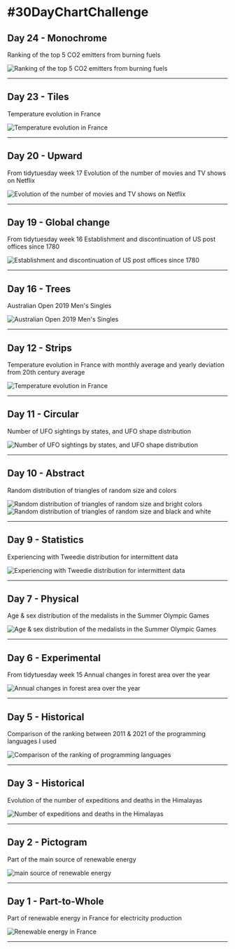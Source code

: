 # #30DayChartChallenge

## Day 24 - Monochrome

Ranking of the top 5 CO2 emitters from burning fuels

![Ranking of the top 5 CO2 emitters from burning fuels](/day24/day24_monochrome.png)

----

## Day 23 - Tiles

Temperature evolution in France

![Temperature evolution in France](/day23/day23_tiles.png)

----

## Day 20 - Upward

From tidytuesday week 17
Evolution of the number of movies and TV shows on Netflix

![Evolution of the number of movies and TV shows on Netflix](https://raw.githubusercontent.com/cnicault/tidytuesday/master/2021/2021-17-Netflix_shows/netflix_shows.png)

----

## Day 19 - Global change

From tidytuesday week 16
Establishment and discontinuation of US post offices since 1780

![Establishment and discontinuation of US post offices since 1780](https://raw.githubusercontent.com/cnicault/tidytuesday/master/2021/2021-16-post_offices/post_offices.png)

----

## Day 16 - Trees

Australian Open 2019 Men's Singles

![Australian Open 2019 Men's Singles](/day16/day16_trees.png)

----

## Day 12 - Strips

Temperature evolution in France with monthly average and yearly deviation from 20th century average

![Temperature evolution in France](/day12/day12_strips.png)

----

## Day 11 - Circular

Number of UFO sightings by states, and UFO shape distribution

![Number of UFO sightings by states, and UFO shape distribution](/day11/day11_circular.png)

----

## Day 10 - Abstract

Random distribution of triangles of random size and colors

![Random distribution of triangles of random size and bright colors ](/day10/triangle_bright_on_dark.png)
![Random distribution of triangles of random size and black and white](/day10/triangle_bw.png)

----

## Day 9 - Statistics

Experiencing with Tweedie distribution for intermittent data

![Experiencing with Tweedie distribution for intermittent data](/day09/day09_statistics.png)

----

## Day 7 - Physical

Age & sex distribution of the medalists in the Summer Olympic Games

![Age & sex distribution of the medalists in the Summer Olympic Games](/day07/day07_physical.png)

----

## Day 6 - Experimental

From tidytuesday week 15
Annual changes in forest area over the year

![Annual changes in forest area over the year](https://raw.githubusercontent.com/cnicault/tidytuesday/master/2021/2021-15-global_deforestation/deforestation.png)

----
## Day 5 - Historical

Comparison of the ranking between 2011 & 2021 of the programming languages I used

![Comparison of the ranking of programming languages](/day05/day05_slope.png)

----

## Day 3 - Historical

Evolution of the number of expeditions and deaths in the Himalayas

![Number of expeditions and deaths in the Himalayas](/day03/day03_historical.png)

----

## Day 2 - Pictogram

Part of the main source of renewable energy

![main source of renewable energy](/day02/day02_pictogram.png)

----

## Day 1 - Part-to-Whole

Part of renewable energy in France for electricity production

![Renewable energy in France](/day01/day01_part_to_whole.png)

----